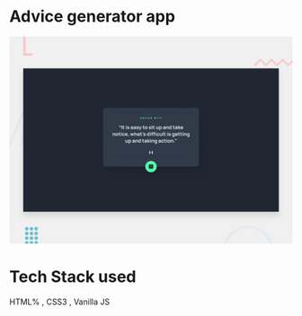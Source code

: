 # Advice generator app

![Design preview for the Advice generator app coding challenge](./design/desktop-preview.jpg)

# Tech Stack used 

HTML% , CSS3 , Vanilla JS
